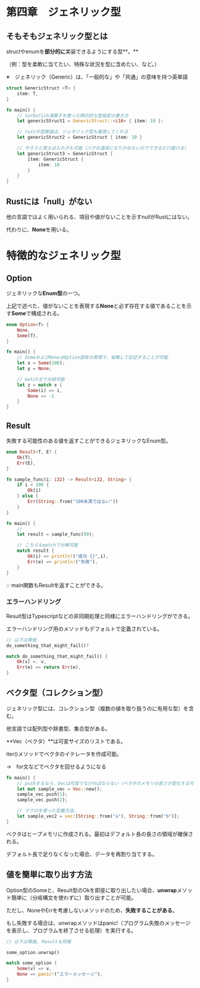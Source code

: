 # 第四章　ジェネリック型

## そもそもジェネリック型とは

structやenumを**部分的に**実装できるようにする型**。**

（例：型を柔軟に当てたい、特殊な状況を型に含めたい、など。）

※　ジェネリック（Generic）は、「一般的な」や「共通」の意味を持つ英単語

```rust
struct GenericStruct <T> {
	item: T,
}

fn main() {
	// turbofish演算子を使った明示的な型指定の書き方
	let genericStruct1 = GenericStruct::<i16> { item: 10 };

	// rustの型推論は、ジェネリック型も推測してくれる
	let genericStruct2 = GenericStruct { item: 10 }

	// やろうと思えば入れ子も可能（バグの温床になりかねないのでできるだけ避ける）
	let genericStruct3 = GenericStruct {
		item: GenericStruct {
			item: 10
		}
	}
}
```

## Rustには「null」がない

他の言語ではよく用いられる、項目や値がないことを示すnullがRustにはない。

代わりに、**None**を用いる。

# 特徴的なジェネリック型

## Option

ジェネリックな**Enum型**の一つ。

上記で述べた、値がないことを表現する**None**と必ず存在する値であることを示す**Some**で構成される。

```rust
enum Option<T> {
	None,
	Some(T),
}
```

```rust
fn main() {
	// SomeおよびNoneはOption固有の表現で、省略して記述することが可能
	let x = Some(100);
	let y = None;

	// match文で分岐可能
	let z = match x {
		Some(i) => i,
		None => -1
	}
}
```

## Result

失敗する可能性のある値を返すことができるジェネリックなEnum型。

```rust
enum Result<T, E? {
	Ok(T),
	Err(E),
}
```

```rust
fn sample_func(i: i32) -> Result<i32, String> {
	if i < 100 {
		Ok(i)
	} else {
		Err(String::from("100未満ではない"))
	}
}

fn main() {
	//
	let result = sample_func(99);

	// こちらもmatchで分解可能
	match result {
		Ok(i) => println!("成功 {}",i),
		Err(e) => println!("失敗"),
	}
}
```

<aside>
💡 main関数もResultを返すことができる。

</aside>

### エラーハンドリング

Result型はTypescriptなどの非同期処理と同様にエラーハンドリングができる。

エラーハンドリング用のメソッドもデフォルトで定義されている。

```rust
// 以下は等価
do_something_that_might_fail()?

match do_something_that_might_fail() {
	Ok(v) =. v,
	Err(e) => return Err(e),
}
```

## ベクタ型（コレクション型）

ジェネリック型には、コレクション型（複数の値を取り扱うのに有用な型）を含む。

他言語では配列型や辞書型、集合型がある。

**Vec（ベクタ）**は可変サイズのリストである。

iter()メソッドでベクタのイテレータを作成可能。

→　for文などでベクタを回せるようになる

```rust
fn main() {
	// pushするなら、Vecは可変でなければならない（ベクタのメモリの長さが変化する可能性があるため）
	let mut sample_vec = Vec::new();
	sample_vec.push(1);
	sample_vec.push(2);

	// マクロを使った定義方法。
	let sample_vec2 = vec![String::from("a"), String::from("b")];
}
```

ベクタはヒープメモリに作成される。最初はデフォルト長の長さの領域が確保される。

デフォルト長で足りなくなった場合、データを再割り当てする。

## 値を簡単に取り出す方法

Option型のSomeと、Result型のOkを即座に取り出したい場合、**unwrap**メソッド簡単に（分岐構文を使わずに）取り出すことが可能。

ただし、NoneやErrを考慮しないメソッドのため、**失敗することがある**。

もし失敗する場合は、unwrapメソッドはpanic!（プログラム失敗のメッセージを表示し、プログラムを終了させる処理）を実行する。

```rust
// 以下は等価, Resultも同様

some_option.unwrap()

match some_option {
	Some(v) => v,
	None => panic!("エラーメッセージ"),
}
```